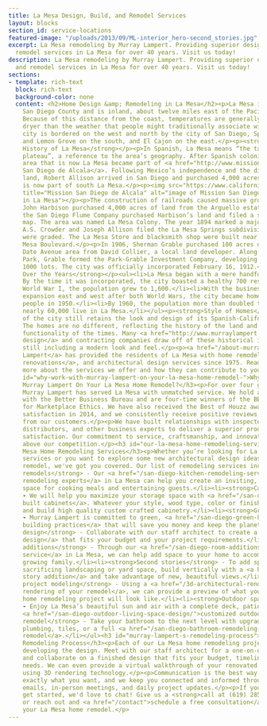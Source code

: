 ```yaml
---
title: La Mesa Design, Build, and Remodel Services
layout: blocks
section_id: service-locations
featured-image: "/uploads/2013/09/ML-interior_hero-second_stories.jpg"
excerpt: La Mesa remodeling by Murray Lampert. Providing superior design, build, and
  remodel services in La Mesa for over 40 years. Visit us today!
description: La Mesa remodeling by Murray Lampert. Providing superior design, build,
  and remodel services in La Mesa for over 40 years. Visit us today!
sections:
- template: rich-text
  block: rich-text
  background-color: none
  content: <h2>Home Design &amp; Remodeling in La Mesa</h2><p>La Mesa is a city in
    San Diego County and is inland, about twelve miles east of the Pacific Ocean.
    Because of this distance from the coast, temperatures are generally warmer and
    dryer than the weather that people might traditionally associate with San Diego.</p><p>The
    city is bordered on the west and north by the city of San Diego, Spring Valley
    and Lemon Grove on the south, and El Cajon on the east.</p><p><strong>A Brief
    History of La Mesa</strong></p><p>In Spanish, La Mesa means “the table” or “the
    plateau”, a reference to the area’s geography. After Spanish colonization, the
    area that is now La Mesa became part of <a href="http://www.missionsandiego.org/">Mission
    San Diego de Alcala</a>. Following Mexico’s independence and the division of Californian
    land, Robert Allison arrived in San Diego and purchased 4,000 acres of land, which
    is now part of south La Mesa.</p><p><img src="https://www.californiabeaches.com/wp-content/uploads/2016/04/Mission-San-Diego-Bryce-apr16-12-1000x692.jpg"
    title="Mission San Diego de Alcala" alt="image of Mission San Diego de Alcala
    in La Mesa"></p><p>The construction of railroads caused massive growth in 1885.
    John Harbison purchased 4,000 acres of land from the Arguello estate. In 1887,
    the San Diego Flume Company purchased Harbison’s land and filed a subdivision
    map. The area was named La Mesa Colony. The year 1894 marked a major growth period.
    A.S. Crowder and Joseph Allison filed the La Mesa Springs subdivision map. Streets
    were graded. The La Mesa Store and blacksmith shop were built near current La
    Mesa Boulevard.</p><p>In 1906, Sherman Grable purchased 100 acres of land in the
    Date Avenue area from David Collier, a local land developer. Along with Charles
    Park, Grable formed the Park-Grable Investment Company, developing 200 acres into
    1000 lots. The city was officially incorporated February 16, 1912.</p><p><strong>Population
    Over the Years</strong></p><ul><li>La Mesa began with a mere handful of people.
    By the time it was incorporated, the city boasted a healthy 700 residents.</li><li>After
    World War I, the population grew to 1,600.</li><li>With the business area’s further
    expansion east and west after both World Wars, the city became home to 11,000
    people in 1950.</li><li>By 1960, the population more than doubled to 30,000 citizens.</li><li>Today,
    nearly 60,000 live in La Mesa.</li></ul><p><strong>Style of Homes</strong></p><p>Much
    of the city still retains the look and design of its Spanish-Californian roots.
    The homes are no different, reflecting the history of the land and the traditional
    functionality of the times. Many <a href="http://www.murraylampert.com/index.php">home
    design</a> and contracting companies draw off of these historical influences while
    still including a modern look and feel.</p><p><a href="/about-murray-lampert-design-build-remodel">Murray
    Lampert</a> has provided the residents of La Mesa with home remodeling, <a href="/major-renovations">major
    renovations</a>, and architectural design services since 1975. Read on to learn
    more about the services we offer and how they can contribute to your home renovation.</p><h3
    id="why-work-with-murray-lampert-on-your-la-mesa-home-remodel-">Why Work With
    Murray Lampert On Your La Mesa Home Remodel?</h3><p>For over four generations,
    Murray Lampert has served La Mesa with unmatched service. We hold an A+ rating
    with the Better Business Bureau and are four-time winners of the BBB Torch Award
    for Marketplace Ethics. We have also received the Best of Houzz award for customer
    satisfaction in 2014, and we consistently receive positive reviews and testimonials
    from our customers.</p><p>We have built relationships with inspectors, trade partners,
    distributors, and other business experts to deliver a superior product and customer
    satisfaction. Our commitment to service, craftsmanship, and innovation sets us
    above our competition.</p><h3 id="our-la-mesa-home-remodeling-services">Our La
    Mesa Home Remodeling Services</h3><p>Whether you’re looking for La Mesa home remodeling
    services or you want to explore some new architectural design ideas for a future
    remodel, we've got you covered. Our list of remodeling services includes:</p><ul><li><strong>Kitchen
    remodels</strong> - Our <a href="/san-diego-kitchen-remodeling-services">kitchen
    remodeling experts</a> in La Mesa can help you create an inviting, functional
    space for cooking meals and entertaining guests.</li><li><strong>Cabinets</strong>
    - We will help you maximize your storage space with <a href="/san-diego-custom-cabinet-construction-services">custom
    built cabinets</a>. Whatever your style, wood type, color or finish, we can design
    and build high quality custom crafted cabinetry.</li><li><strong>Green building</strong>
    - Murray Lampert is committed to green, <a href="/san-diego-green-home-construction">eco-friendly
    building practices</a> that will save you money and keep the planet healthy.</li><li><strong>Architectural
    design</strong> - Collaborate with our staff architect to create a custom <a href="/san-diego-architectural-design-services/">architectural
    design</a> that fits your budget and your project requirements.</li><li><strong>Room
    additions</strong> - Through our <a href="/san-diego-room-additions">room addition
    service</a> in La Mesa, we can help add space to your home to accommodate your
    growing family.</li><li><strong>Second stories</strong> - To add space without
    sacrificing landscaping or yard space, build vertically with a <a href="/san-diego-second-story-addition/">second
    story addition</a> and take advantage of new, beautiful views.</li><li><strong>3D
    project modeling</strong> - Using a <a href="/3d-architectural-rendering-services">3D
    rendering of your remodel</a>, we can provide a preview of what your finished
    home remodeling project will look like.</li><li><strong>Outdoor space</strong>
    - Enjoy La Mesa’s beautiful sun and air with a complete deck, patio, or other
    <a href="/san-diego-outdoor-living-space-design/">customized outdoor space</a>.</li><li><strong>Bathroom
    remodel</strong> - Take your bathroom to the next level with upgraded appliances,
    plumbing, tiles, or a full <a href="/san-diego-bathroom-remodeling-services">bathroom
    remodel</a>.</li></ul><h3 id="murray-lampert-s-remodeling-process">Murray Lampert's
    Remodeling Process</h3><p>Each of our La Mesa home remodeling projects begin by
    developing the design. Meet with our staff architect for a one-on-one meeting
    and collaborate on a finished design that fits your budget, timeline, and personal
    needs. We can even provide a virtual walkthrough of your renovated living spaces
    using 3D rendering technology.</p><p>Communication is the best way to get you
    exactly what you want, and we keep you connected and informed through phone calls,
    emails, in-person meetings, and daily project updates.</p><p>If you're ready to
    get started, we'd love to chat! Give us a <strong>call at (619) 285-9222</strong>
    or reach out and <a href="/contact">schedule a free consultation</a> to review
    your La Mesa home remodel.</p>
---
```


